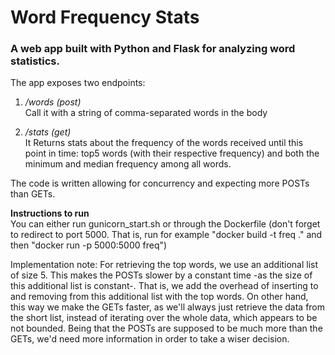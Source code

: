 # Word Frequency Stats

### A web app built with Python and Flask for analyzing word statistics.

The app exposes two endpoints:

1. _/words (post)_ </br>
Call it with a string of comma-separated words in the body</br>

2. _/stats (get)_ </br>
It Returns stats about the frequency of the words received until this point in time:
top5 words (with their respective frequency) and both the minimum and median frequency among all words.

The code is written allowing for concurrency and expecting more POSTs than GETs.


**Instructions to run**</br>
You can either run gunicorn_start.sh or through the Dockerfile (don't forget to redirect to port 5000. That is, run for example "docker build -t freq ." and then "docker run -p 5000:5000 freq")

Implementation note:
For retrieving the top words, we use an additional list of size 5. 
This makes the POSTs slower by a constant time -as the size of this additional list is constant-. 
That is, we add the overhead of inserting to and removing from this additional list with the top words. 
On other hand, this way we make the GETs faster, as we'll always just retrieve the data from the short list, instead
of iterating over the whole data, which appears to be not bounded.
Being that the POSTs are supposed to be much more than the GETs, we'd need more information in order to take a wiser decision.

